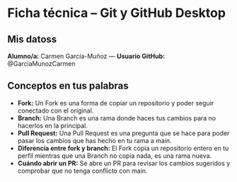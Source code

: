 # Ficha técnica – Git y GitHub Desktop

## Mis datoss
**Alumno/a:** Carmen García-Muñoz — **Usuario GitHub:** @GarciaMunozCarmen

## Conceptos en tus palabras
- **Fork:** Un Fork es una forma de copiar un repositorio y poder seguir conectado con el original.
- **Branch:** Una Branch es una rama donde haces tus cambios para no hacerlos en la principal.
- **Pull Request:** Una Pull Request es una pregunta que se hace para poder pasar los cambios que has hecho en tu rama a main.
- **Diferencia entre fork y branch:** El Fork copia un repositorio entero en tu perfil mientras que una Branch no copia nada, es una rama nueva.
- **Cuándo abrir un PR:** Se abre un PR para revisar los cambios sugeridos y comprobar que no tenga conflicto con main.